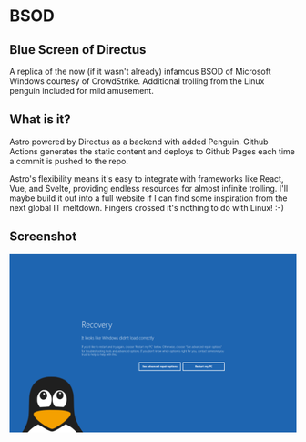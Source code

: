 # BSOD

## Blue Screen of Directus

A replica of the now (if it wasn't already) infamous BSOD of Microsoft Windows courtesy of CrowdStrike. Additional trolling from the Linux penguin included for mild amusement.

## What is it?

Astro powered by Directus as a backend with added Penguin. Github Actions generates the static content and deploys to Github Pages each time a commit is pushed to the repo.

Astro's flexibility means it's easy to integrate with frameworks like React, Vue, and Svelte, providing endless resources for almost infinite trolling. I'll maybe build it out into a full website if I can find some inspiration from the next global IT meltdown. Fingers crossed it's nothing to do with Linux! :-)

## Screenshot

![Linux Penguin Trolling](/public/screenshot.png)